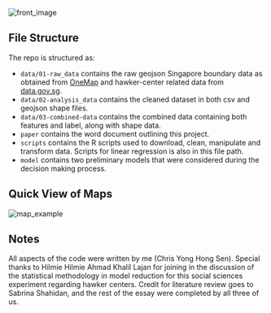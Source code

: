 ![front_image](https://github.com/user-attachments/assets/0248d60f-ee91-48ac-be40-92a11c928b5e)

## File Structure
The repo is structured as:

-   `data/01-raw_data` contains the raw geojson Singapore boundary data as obtained from [OneMap](https://www.onemap.gov.sg/apidocs/) and hawker-center related data from [data.gov.sg](https://data.gov.sg/datasets/d_4a086da0a5553be1d89383cd90d07ecd/view).
-   `data/02-analysis_data` contains the cleaned dataset in both csv and geojson shape files.
-   `data/03-combined-data` contains the combined data containing both features and label, along with shape data.
-   `paper` contains the word document outlining this project. 
-   `scripts` contains the R scripts used to download, clean, manipulate and transform data. Scripts for linear regression is also in this file path.
-  `model` contains two preliminary models that were considered during the decision making process. 


## Quick View of Maps
![map_example](https://github.com/user-attachments/assets/7bab8465-1a60-448a-a12d-d6a9d878b865)

## Notes
All aspects of the code were written by me (Chris Yong Hong Sen). Special thanks to Hilmie Hilmie Ahmad Khalil Lajan for joining in the discussion of the statistical methodology in model reduction for this social sciences experiment regarding hawker centers. Credit for literature review goes to Sabrina Shahidan, and the rest of the essay were completed by all three of us.
